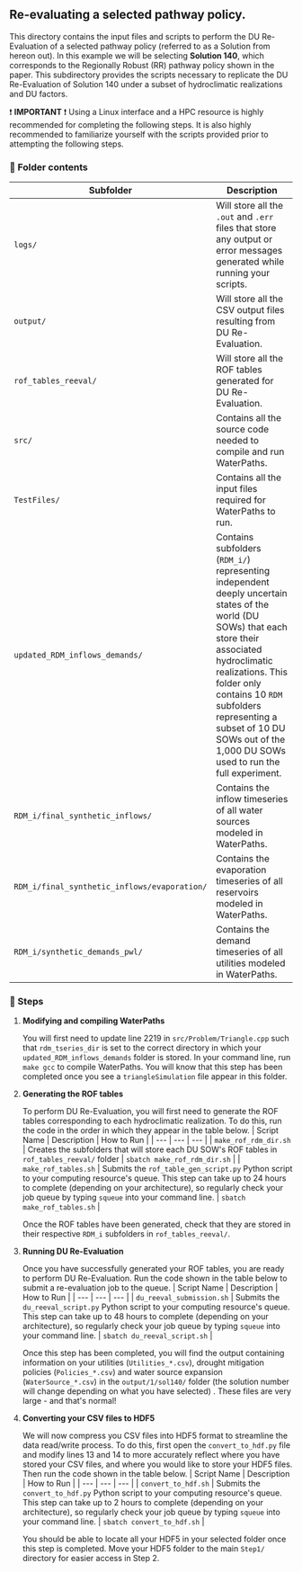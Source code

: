 ## Re-evaluating a selected pathway policy.

This directory contains the input files and scripts to perform the DU Re-Evaluation of a selected pathway policy (referred to as a Solution from hereon out). In this example we will be selecting **Solution 140**, which corresponds to the Regionally Robust (RR) pathway policy shown in the paper. This subdirectory provides the scripts necessary to replicate the DU Re-Evaluation of Solution 140 under a subset of hydroclimatic realizations and DU factors.

:exclamation: **IMPORTANT** :exclamation: Using a Linux interface and a HPC resource is highly recommended for completing the following steps. It is also highly recommended to familiarize yourself with the scripts provided prior to attempting the following steps.

### :open_file_folder: Folder contents

| Subfolder | Description |
| --- | --- |
| `logs/` | Will store all the `.out` and `.err` files that store any output or error messages generated while running your scripts. |
| `output/` | Will store all the CSV output files resulting from DU Re-Evaluation. |
| `rof_tables_reeval/` | Will store all the ROF tables generated for DU Re-Evaluation. |
| `src/` | Contains all the source code needed to compile and run WaterPaths. |
| `TestFiles/` | Contains all the input files required for WaterPaths to run. |
| `updated_RDM_inflows_demands/` | Contains subfolders (`RDM_i/`) representing independent deeply uncertain states of the world (DU SOWs) that each store their associated hydroclimatic realizations. This folder only contains 10 `RDM` subfolders representing a subset of 10 DU SOWs out of the 1,000 DU SOWs used to run the full experiment.  |
| `RDM_i/final_synthetic_inflows/` | Contains the inflow timeseries of all water sources modeled in WaterPaths. |
| `RDM_i/final_synthetic_inflows/evaporation/` | Contains the evaporation timeseries of all reservoirs modeled in WaterPaths. |
| `RDM_i/synthetic_demands_pwl/` | Contains the demand timeseries of all utilities modeled in WaterPaths. |

### :walking: Steps 

1. **Modifying and compiling WaterPaths**

    You will first need to update line 2219 in `src/Problem/Triangle.cpp` such that `rdm_tseries_dir` is set to the correct directory in which your `updated_RDM_inflows_demands` folder is stored. In your command line, run `make gcc` to compile WaterPaths.  You will know that this step has been completed once you see a `triangleSimulation` file appear in this folder.

2. **Generating the ROF tables**

    To perform DU Re-Evaluation, you will first need to generate the ROF tables corresponding to each hydroclimatic realization. To do this, run the code in the order in which they appear in the table below.
    | Script Name | Description | How to Run |
    | --- | --- | --- |
    | `make_rof_rdm_dir.sh` | Creates the subfolders that will store each DU SOW's ROF tables in `rof_tables_reeval/` folder | `sbatch make_rof_rdm_dir.sh` |
    | `make_rof_tables.sh` | Submits the `rof_table_gen_script.py` Python script to your computing resource's queue. This step can take up to 24 hours to complete (depending on your architecture), so regularly check your job queue by typing `squeue` into your command line. | `sbatch make_rof_tables.sh` |

    Once the ROF tables have been generated, check that they are stored in their respective `RDM_i` subfolders in `rof_tables_reeval/`.

3. **Running DU Re-Evaluation**

    Once you have successfully generated your ROF tables, you are ready to perform DU Re-Evaluation. Run the code shown in the table below to submit a re-evaluation job to the queue. 
    | Script Name | Description | How to Run |
    | --- | --- | --- |
    | `du_reeval_submission.sh` | Submits the `du_reeval_script.py` Python script to your computing resource's queue. This step can take up to 48 hours to complete (depending on your architecture), so regularly check your job queue by typing `squeue` into your command line. | `sbatch du_reeval_script.sh` |

    Once this step has been completed, you will find the output containing information on your utilities (`Utilities_*.csv`), drought mitigation policies (`Policies_*.csv`) and water source expansion (`WaterSource_*.csv`) in the `output/1/sol140/` folder (the solution number will change depending on what you have selected) . These files are very large - and that's normal! 

4. **Converting your CSV files to HDF5**

    We will now compress you CSV files into HDF5 format to streamline the data read/write process. To do this, first open the `convert_to_hdf.py` file and modify lines 13 and 14 to more accurately reflect where you have stored your CSV files, and where you would like to store your HDF5 files. Then run the code shown in the table below. 
    | Script Name | Description | How to Run |
    | --- | --- | --- |
    | `convert_to_hdf.sh` | Submits the `convert_to_hdf.py` Python script to your computing resource's queue. This step can take up to 2 hours to complete (depending on your architecture), so regularly check your job queue by typing `squeue` into your command line. | `sbatch convert_to_hdf.sh` |
    
    You should be able to locate all your HDF5 in your selected folder once this step is completed. Move your HDF5 folder to the main `Step1/` directory for easier access in Step 2.